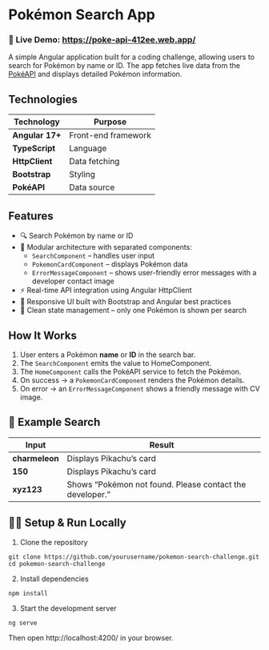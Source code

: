 # Pokémon Search App
### 🔗 Live Demo: https://poke-api-412ee.web.app/

A simple Angular application built for a coding challenge, allowing users to search for Pokémon by name or ID.
The app fetches live data from the [PokéAPI](https://pokeapi.co/)
 and displays detailed Pokémon information.

## Technologies

| Technology            | Purpose             |
| --------------------- | ------------------- |
| **Angular 17+**       | Front-end framework |
| **TypeScript**        | Language            |
| **HttpClient** | Data fetching       |
| **Bootstrap**         | Styling             |
| **PokéAPI**           | Data source         |


## Features

- 🔍 Search Pokémon by name or ID
- 🧱 Modular architecture with separated components:
  - ```SearchComponent``` – handles user input
  - ```PokemonCardComponent``` – displays Pokémon data
  - ```ErrorMessageComponent``` – shows user-friendly error messages with a developer contact image
- ⚡ Real-time API integration using Angular HttpClient
- 🎨 Responsive UI built with Bootstrap and Angular best practices
- 🧹 Clean state management – only one Pokémon is shown per search

## How It Works

1. User enters a Pokémon **name** or **ID** in the search bar.
2. The ```SearchComponent``` emits the value to HomeComponent.
3. The ```HomeComponent``` calls the PokéAPI service to fetch the Pokémon.
4. On success → a ```PokemonCardComponen```t renders the Pokémon details.
5. On error → an ```ErrorMessageComponent``` shows a friendly message with CV image.

## 🧪 Example Search
| Input            | Result             |
| --------------------- | ------------------- |
| **charmeleon**       | Displays Pikachu’s card |
| **150**        | Displays Pikachu’s card  |
| **xyz123**         | Shows “Pokémon not found. Please contact the developer.” |

## 🧑‍💻 Setup & Run Locally
1. Clone the repository
```
git clone https://github.com/yourusername/pokemon-search-challenge.git
cd pokemon-search-challenge
```

2. Install dependencies
```
npm install
```

3. Start the development server
```
ng serve
```


Then open http://localhost:4200/
 in your browser.
